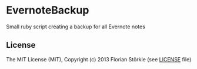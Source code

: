 EvernoteBackup
==============

Small ruby script creating a backup for all Evernote notes



License
-------
The MIT License (MIT), Copyright (c) 2013 Florian Störkle (see [LICENSE](LICENSE) file)
